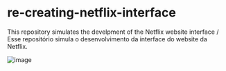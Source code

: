 # re-creating-netflix-interface

This repository simulates the develpment of the Netflix website interface / Esse repositório simula o desenvolvimento da interface do website da Netflix.

![image](https://user-images.githubusercontent.com/99703866/179563499-34479cce-e295-4a3d-953e-ee6063406c04.png)
